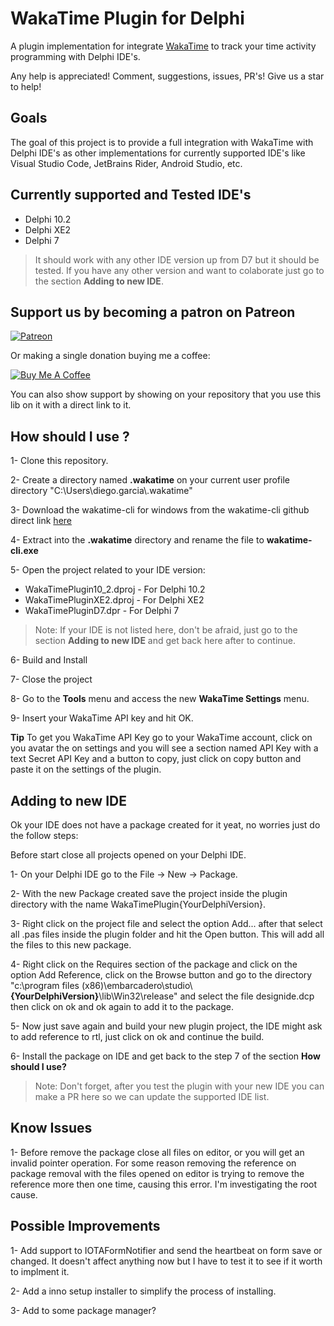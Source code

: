 # WakaTime Plugin for Delphi

A plugin implementation for integrate [WakaTime](https://wakatime.com) to track your time activity programming with Delphi IDE's.

Any help is appreciated! Comment, suggestions, issues, PR's! Give us a star to help!

## Goals

The goal of this project is to provide a full integration with WakaTime with Delphi IDE's as other implementations for currently supported IDE's like Visual Studio Code, JetBrains Rider, Android Studio, etc.

## Currently supported and Tested IDE's

- Delphi 10.2
- Delphi XE2
- Delphi 7

> It should work with any other IDE version up from D7 but it should be tested. If you have any other version and want to colaborate just go to the section **Adding to new IDE**. 

## Support us by becoming a patron on Patreon

[![Patreon](https://c5.patreon.com/external/logo/become_a_patron_button.png)](https://www.patreon.com/dmgarcia)

Or making a single donation buying me a coffee:

[![Buy Me A Coffee](https://user-images.githubusercontent.com/835641/60540201-fcd7fa00-9ce4-11e9-87ec-1e98568e9f58.png)](https://www.buymeacoffee.com/dmgarcia)

You can also show support by showing on your repository that you use this lib on it with a direct link to it.

## How should I use ?

1- Clone this repository.

2- Create a directory named **.wakatime** on your current user profile directory "C:\Users\diego.garcia\\.wakatime"

3- Download the wakatime-cli for windows from the wakatime-cli github direct link [here](https://github.com/wakatime/wakatime-cli/releases/download/v1.73.1/wakatime-cli-windows-386.zip) 

4- Extract into the **.wakatime** directory and rename the file to **wakatime-cli.exe**

5- Open the project related to your IDE version: 

- WakaTimePlugin10_2.dproj - For Delphi 10.2
- WakaTimePluginXE2.dproj  - For Delphi XE2 
- WakaTimePluginD7.dpr     - For Delphi 7

> Note: If your IDE is not listed here, don't be afraid, just go to the section **Adding to new IDE** and get back here after to continue.

6- Build and Install

7- Close the project

8- Go to the **Tools** menu and access the new **WakaTime Settings** menu.

9- Insert your WakaTime API key and hit OK.

**Tip** To get you WakaTime API Key go to your WakaTime account, click on you avatar the on settings and you will see a section named API Key with a text Secret API Key and a button to copy, just click on copy button and paste it on the settings of the plugin.


## Adding to new IDE

Ok your IDE does not have a package created for it yeat, no worries just do the follow steps:

Before start close all projects opened on your Delphi IDE.

1- On your Delphi IDE go to the File -> New -> Package. 

2- With the new Package created save the project inside the plugin directory with the name WakaTimePlugin{YourDelphiVersion}.

3- Right click on the project file and select the option Add... after that select all .pas files inside the plugin folder and hit the Open button. This will add all the files to this new package. 

4- Right click on the Requires section of the package and click on the option Add Reference, click on the Browse button and go to the directory "c:\program files (x86)\embarcadero\studio\\**{YourDelphiVersion}**\lib\Win32\release" and select the file designide.dcp then click on ok and ok again to add it to the package.

5- Now just save again and build your new plugin project, the IDE might ask to add reference to rtl, just click on ok and continue the build.

6- Install the package on IDE and get back to the step 7 of the section **How should I use?**

> Note: Don't forget, after you test the plugin with your new IDE you can make a PR here so we can update the supported IDE list.


## Know Issues

1- Before remove the package close all files on editor, or you will get an invalid pointer operation. For some reason removing the reference on package removal with the files opened on editor is trying to remove the reference more then one time, causing this error. I'm investigating the root cause.

## Possible Improvements

1- Add support to IOTAFormNotifier and send the heartbeat on form save or changed. It doesn't affect anything now but I have to test it to see if it worth to implment it.

2- Add a inno setup installer to simplify the process of installing. 

3- Add to some package manager?